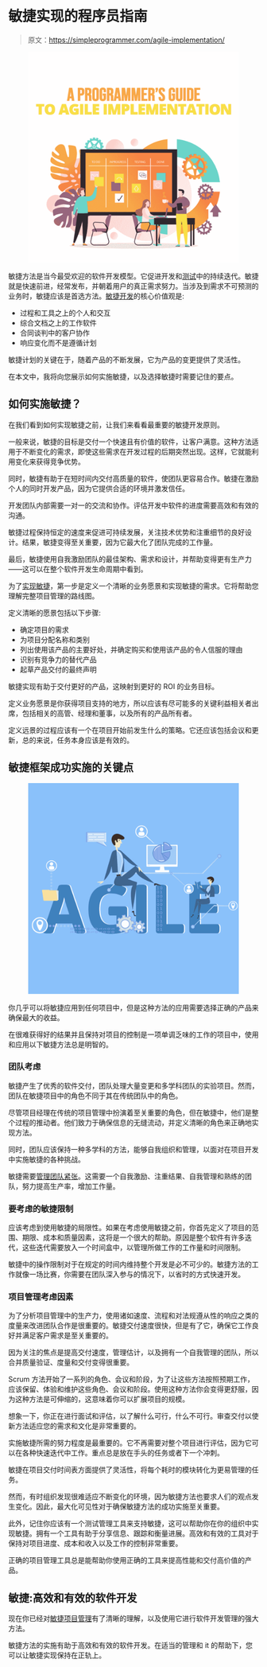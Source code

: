 # 敏捷实现的程序员指南

> 原文：<https://simpleprogrammer.com/agile-implementation/>

<figure class="alignright is-resized">

![](img/70ee76f504da4974810077eaf75217c0.png)

</figure>

敏捷方法是当今最受欢迎的软件开发模型。它促进开发和[测试](https://reqtest.com/testing-blog/automation-testing-tools/)中的持续迭代。敏捷就是快速前进，经常发布，并朝着用户的真正需求努力。当涉及到需求不可预测的业务时，敏捷应该是首选方法。[敏捷开发](https://simpleprogrammer.com/agilesoftdev)的核心价值观是:

*   过程和工具之上的个人和交互
*   综合文档之上的工作软件
*   合同谈判中的客户协作
*   响应变化而不是遵循计划

敏捷计划的关键在于，随着产品的不断发展，它为产品的变更提供了灵活性。

在本文中，我将向您展示如何实施敏捷，以及选择敏捷时需要记住的要点。

## 如何实施敏捷？

在我们看到如何实现敏捷之前，让我们来看看最重要的敏捷开发原则。

一般来说，敏捷的目标是交付一个快速且有价值的软件，让客户满意。这种方法适用于不断变化的需求，即使这些需求在开发过程的后期突然出现。这样，它就能利用变化来获得竞争优势。

同时，敏捷有助于在短时间内交付高质量的软件，使团队更容易合作。敏捷在激励个人的同时开发产品，因为它提供合适的环境并激发信任。

开发团队内部需要一对一的交流和协作。评估开发中软件的进度需要高效和有效的沟通。

敏捷过程保持恒定的速度来促进可持续发展，关注技术优势和注重细节的良好设计。结果，敏捷变得至关重要，因为它最大化了团队完成的工作量。

最后，敏捷使用自我激励团队的最佳架构、需求和设计，并帮助变得更有生产力——这可以在整个软件开发生命周期中看到。

为了[实现敏捷](https://simpleprogrammer.com/agile-estimating)，第一步是定义一个清晰的业务愿景和实现敏捷的需求。它将帮助您理解完整项目管理的路线图。

定义清晰的愿景包括以下步骤:

*   确定项目的需求
*   为项目分配名称和类别
*   列出使用该产品的主要好处，并确定购买和使用该产品的令人信服的理由
*   识别有竞争力的替代产品
*   起草产品交付的最终声明

敏捷实现有助于交付更好的产品，这映射到更好的 ROI 的业务目标。

定义业务愿景是你获得项目支持的地方，所以应该有尽可能多的关键利益相关者出席，包括相关的高管、经理和董事，以及所有的产品所有者。

定义远景的过程应该有一个在项目开始前发生什么的策略。它还应该包括会议和更新，总的来说，任务本身应该是有效的。

## 敏捷框架成功实施的关键点

<figure class="alignright is-resized">

![](img/109695c1a5f959610442c61ef078828d.png)

</figure>

你几乎可以将敏捷应用到任何项目中，但是这种方法的应用需要选择正确的产品来确保最大的收益。

在很难获得好的结果并且保持对项目的控制是一项单调乏味的工作的项目中，使用和应用以下敏捷方法总是明智的。

### 团队考虑

敏捷产生了优秀的软件交付，团队处理大量变更和多学科团队的实验项目。然而，团队在敏捷项目中的角色不同于其在传统团队中的角色。

尽管项目经理在传统的项目管理中扮演着至关重要的角色，但在敏捷中，他们是整个过程的推动者。他们致力于确保信息的无缝流动，并定义清晰的角色来正确地实现方法。

同时，团队应该保持一种多学科的方法，能够自我组织和管理，以面对在项目开发中实施敏捷的各种挑战。

敏捷需要[管理团队紧张](https://simpleprogrammer.com/effective-communication-agile-teams/)。这需要一个自我激励、注重结果、自我管理和熟练的团队，努力提高生产率，增加工作量。

### 要考虑的敏捷限制

应该考虑到使用敏捷的局限性。如果在考虑使用敏捷之前，你首先定义了项目的范围、期限、成本和质量因素，这将是一个很大的帮助。原因是整个软件有许多迭代，这些迭代需要放入一个时间盒中，以管理所做工作的工作量和时间限制。

敏捷中的操作限制对于在规定的时间内维持整个开发是必不可少的。敏捷方法的工作就像一场比赛，你需要在团队深入参与的情况下，以省时的方式快速开发。

### 项目管理考虑因素

为了分析项目管理中的生产力，使用诸如速度、流程和对法规遵从性的响应之类的度量来改进团队合作是很重要的。敏捷交付速度很快，但是有了它，确保它工作良好并满足客户需求是至关重要的。

因为关注的焦点是提高交付速度，管理估计，以及拥有一个自我管理的团队，所以合并质量验证、度量和交付变得很重要。

Scrum 方法开始了一系列的角色、会议和阶段，为了让这些方法按照预期工作，应该保留、体验和维护这些角色、会议和阶段。使用这种方法你会变得更舒服，因为这种方法是可伸缩的，这意味着你可以扩展项目的规模。

想象一下，你正在进行面试和评估，以了解什么可行，什么不可行。审查交付以使新方法适应您的需求和文化是非常重要的。

实施敏捷所需的努力程度是最重要的。它不再需要对整个项目进行评估，因为它可以在各种快速迭代中工作。重点总是放在手头的任务或者下一个冲刺。

敏捷在项目交付时间表方面提供了灵活性，将每个耗时的模块转化为更易管理的任务。

然而，有时组织发现很难适应不断变化的环境，因为敏捷方法也要求人们的观点发生变化。因此，最大化可见性对于确保敏捷方法的成功实施至关重要。

此外，记住你应该有一个测试管理工具来支持敏捷，这可以帮助你在你的组织中实现敏捷。拥有一个工具有助于分享信息、跟踪和衡量进展。高效和有效的工具对于保持对项目进度、成本和收入以及工作的控制非常重要。

正确的项目管理工具总是能帮助你使用正确的工具来提高性能和交付高价值的产品。

## 敏捷:高效和有效的软件开发

现在你已经对[敏捷项目管理](https://simpleprogrammer.com/agile-approach-in-it/)有了清晰的理解，以及使用它进行软件开发管理的强大方法。

敏捷方法的实施有助于高效和有效的软件开发。在适当的管理和 it 的帮助下，您可以让敏捷实现保持在正轨上。